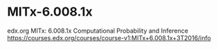 # MITx-6.008.1x
edx.org MITx: 6.008.1x Computational Probability and Inference
https://courses.edx.org/courses/course-v1:MITx+6.008.1x+3T2016/info
